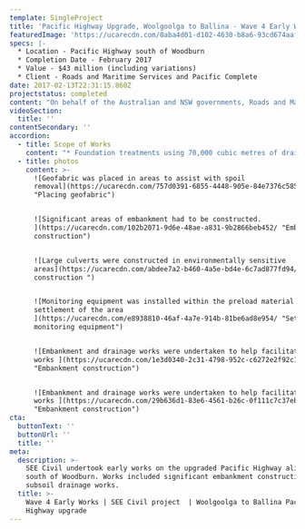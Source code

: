 ```yaml
---
template: SingleProject
title: 'Pacific Highway Upgrade, Woolgoolga to Ballina - Wave 4 Early Works '
featuredImage: 'https://ucarecdn.com/0aba4d01-d102-4630-b8a6-93cd674aafe4/'
specs: |-
  * Location - Pacific Highway south of Woodburn
  * Completion Date - February 2017
  * Value - $43 million (including variations) 
  * Client - Roads and Maritime Services and Pacific Complete
date: 2017-02-13T22:31:15.860Z
projectstatus: completed
content: "On behalf of the Australian and NSW governments, Roads and Maritime Services is progressively upgrading the Pacific Highway to dual carriageway between the Hunter and NSW/Queensland border. The Woolgoolga to Ballina Pacific Highway upgrade involves the duplication of 155 kilometres to a four-lane divided road. The upgrade starts about six kilometres north of Woolgoolga (north of Coffs Harbour) and ends about six kilometres south of Ballina. \r\n\nThe Wave 4 Early Works package is part of the Woolgoolga to Ballina Pacific Highway upgrade. SEECivil worked collaboratively with Roads and Maritime Services and Pacific Complete to deliver this part of the Woolgoolga to Ballina Pacific Highway upgrade. \n\nThere early works were undertaken to ensure appropriate management, pre-load and settlement of soft soil areas prior to major roadworks commencing on this section of highway."
videoSection:
  title: ''
contentSecondary: ''
accordion:
  - title: Scope of Works
    content: "* Foundation treatments using 70,000 cubic metres of drainage rock\r\n* Installation of about 320,000 metres of vertical wick drains\r\n* Installation of specialised geotechnical instruments for settlement monitoring of soft soils, including vibrating wire, bored, nested and standing piezometers, inclinometers, settlement plate, data loggers and hydrostatic profile gauges\r\n* Importing more than 185,000 cubic metres of earth fill materials\r\n* High strength earth reinforcement using geotextiles and geosynthetic materials\r\n* Design and construction of deceleration lanes on the Pacific Highway to facilitate site and haulage vehicle movements, including traffic management of the Pacific Highway.\r\n* Working with fill height limitations of 1.5 meters per week.\r\n* Installation of HDPE drainage pipes due to soft soil zones\r\n* Clearing and grubbing undertaken within Endangered Ecological Communities\r\n* Management of acid sulfate and soft soil conditions of varying levels across the project area."
  - title: photos
    content: >-
      ![Geofabric was placed in areas to assist with spoil
      removal](https://ucarecdn.com/757d0391-6855-4448-905e-84e7376c5855/
      "Placing geofabric")


      ![Significant areas of embankment had to be constructed.
      ](https://ucarecdn.com/102b2071-9d6e-48ae-a831-9b2866beb452/ "Embankment
      construction")


      ![Large culverts were constructed in environmentally sensitive
      areas](https://ucarecdn.com/abdee7a2-b460-4a5e-bd4e-6c7ad877fd94/ "Culvert
      construction ")


      ![Monitoring equipment was installed within the preload material to track
      settlement of the area
      ](https://ucarecdn.com/e8938810-46af-4a7e-914b-81be6ad8e954/ "Settlment
      monitoring equipment")


      ![Embankment and drainage works were undertaken to help facilitate future
      works ](https://ucarecdn.com/1e3d0340-2c31-4798-952c-c6272e2f92c1/
      "Embankment construction")


      ![Embankment and drainage works were undertaken to help facilitate future
      works ](https://ucarecdn.com/29b636d1-83e6-4561-b26c-0f111c7c37eb/
      "Embankment construction")
cta:
  buttonText: ''
  buttonUrl: ''
  title: ''
meta:
  description: >-
    SEE Civil undertook early works on the upgraded Pacific Highway alignment
    south of Woodburn. Works included significant embankment construction and
    subsoil drainage works.  
  title: >-
    Wave 4 Early Works | SEE Civil project  | Woolgoolga to Ballina Pacific
    Highway upgrade
---
```



